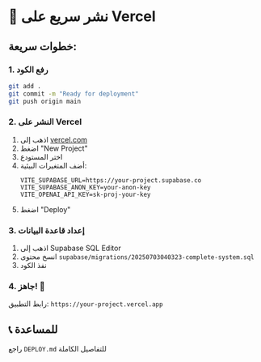 # 🚀 نشر سريع على Vercel

## خطوات سريعة:

### 1. رفع الكود
```bash
git add .
git commit -m "Ready for deployment"
git push origin main
```

### 2. النشر على Vercel
1. اذهب إلى [vercel.com](https://vercel.com)
2. اضغط "New Project"
3. اختر المستودع
4. أضف المتغيرات البيئية:
   ```
   VITE_SUPABASE_URL=https://your-project.supabase.co
   VITE_SUPABASE_ANON_KEY=your-anon-key
   VITE_OPENAI_API_KEY=sk-proj-your-key
   ```
5. اضغط "Deploy"

### 3. إعداد قاعدة البيانات
1. اذهب إلى Supabase SQL Editor
2. انسخ محتوى `supabase/migrations/20250703040323-complete-system.sql`
3. نفذ الكود

### 4. جاهز! 🎉
رابط التطبيق: `https://your-project.vercel.app`

## 📞 للمساعدة
راجع `DEPLOY.md` للتفاصيل الكاملة 